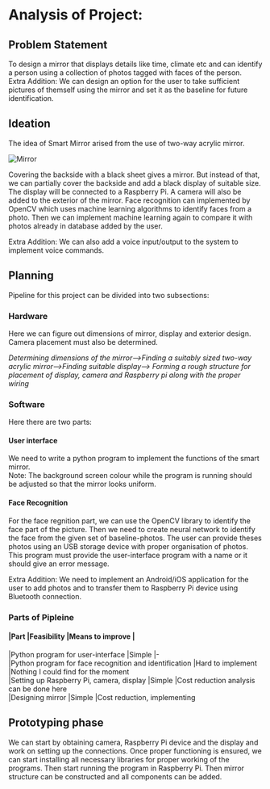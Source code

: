 # Analysis of Project:
## Problem Statement
To design a mirror that displays details like time, climate etc and can identify a person using a collection of photos tagged with faces of the person.  
Extra Addition: We can design an option for the user to take sufficient pictures of themself using the mirror and set it as the baseline for future identification.  
## Ideation
The idea of Smart Mirror arised from the use of two-way acrylic mirror.  

![Mirror](https://user-images.githubusercontent.com/84671311/121374740-c63d9c00-c95d-11eb-9885-79f27ad6f3ed.gif)  

Covering the backside with a black sheet gives a mirror. But instead of that, we can partially cover the backside and add a black display of suitable size. The display will be connected to a Raspberry Pi. A camera will also be added to the exterior of the mirror. Face recognition can implemented by OpenCV which uses machine learning algorithms to identify faces from a photo. Then we can implement machine learning again to compare it with photos already in database added by the user. 

Extra Addition: We can also add a voice input/output to the system to implement voice commands.

## Planning
Pipeline for this project can be divided into two subsections:

### Hardware
Here we can figure out dimensions of mirror, display and exterior design. Camera placement must also be determined.  

*Determining dimensions of the mirror-->Finding a suitably sized two-way acrylic mirror-->Finding suitable display--> Forming a rough structure for placement of display, camera and Raspberry pi along with the proper wiring*

### Software
Here there are two parts:

#### User interface
We need to write a python program to implement the functions of the smart mirror.       
Note: The background screen colour while the program is running should be adjusted so that the mirror looks uniform.  

#### Face Recognition
For the face regnition part, we can use the OpenCV library to identify the face part of the picture. Then we need to create neural network to identify the face from the given set of baseline-photos. The user can provide theses photos using an USB storage device with proper organisation of photos. This program must provide the user-interface program with a name or it should give an error message.

Extra Addition: We need to implement an Android/iOS application for the user to add photos and to transfer them to Raspberry Pi device using Bluetooth connection.  

### Parts of Pipleine
#### |Part                                                       |Feasibility                                     |Means to improve              |
|Python program for user-interface                            |Simple                                          |-  
|Python program for face recognition and identification       |Hard to implement                               |Nothing I could find for the moment  
|Setting up Raspberry Pi, camera, display                     |Simple                                          |Cost reduction analysis can be done here  
|Designing mirror                                             |Simple                                          |Cost reduction, implementing  

## Prototyping phase
We can start by obtaining camera, Raspberry Pi device and the display and work on setting up the connections. Once proper functioning is ensured, we can start installing all necessary libraries for proper working of the programs. Then start running the program in Raspberry Pi. Then mirror structure can be constructed and all components can be added.  


